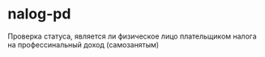 # nalog-pd
Проверка статуса, является ли физическое лицо плательщиком налога на профессинальный доход (самозанятым)
